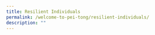 ```yaml
---
title: Resilient Individuals
permalink: /welcome-to-pei-tong/resilient-individuals/
description: ""
---
```

